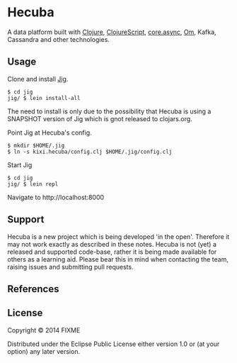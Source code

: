 # Hecuba

A data platform built with [Clojure][CLJ], [ClojureScript][CLJS], [core.async][CORE.ASYNC], [Om][OM], Kafka, Cassandra and other technologies.

## Usage

Clone and install [Jig][JIG].

```
$ cd jig
jig/ $ lein install-all
```

The need to install is only due to the possibility that Hecuba is using a SNAPSHOT version of Jig which is gnot released to clojars.org.

Point Jig at Hecuba's config.

```
$ mkdir $HOME/.jig
$ ln -s kixi.hecuba/config.clj $HOME/.jig/config.clj
```

Start Jig

```
$ cd jig
jig/ $ lein repl
```

Navigate to http://localhost:8000

## Support

Hecuba is a new project which is being developed 'in the open'. Therefore it may not work exactly as described in these notes. Hecuba is not (yet) a released and supported code-base, rather it is being made available for others as a learning aid. Please bear this in mind when contacting the team, raising issues and submitting pull requests.

## References

[CLJ]: http://clojure.org "Clojure"
[CLJS]: https://github.com/clojure/clojurescript "ClojureScript"
[OM]: https://github.com/swannodette/om "Om"
[CORE.ASYNC]: https://github.com/clojure/core.async "core.async"
[JIG]: https://github.com/juxt/jig "Jig"
[AMON]: http://amee.github.io/AMON "AMON"
[AMON-API]: http://blog.amee.com/products/ameerealtime/amee-realtime-uploading-data-using-the-api/#h.sxcz95x9lvwy

[AMON-UPLOADING]: https://est.amee.com/pdfs/UploadingDataAPI.pdf

## License

Copyright © 2014 FIXME

Distributed under the Eclipse Public License either version 1.0 or (at
your option) any later version.
